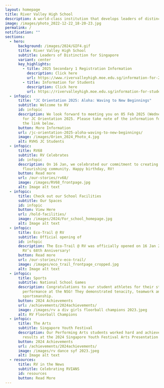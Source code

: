 ```yaml
---
layout: homepage
title: River Valley High School
description: A world-class institution that develops leaders of distinction for Singapore
image: /images/photo_2022-12-22_18-20-23.jpg
permalink: /
notification: ""
sections:
  - hero:
      background: /images/2024/GIF4.gif
      title: River Valley High School
      subtitle: Leaders of Distinction for Singapore
      variant: center
      key_highlights:
        - title: 2025 Secondary 1 Registration Information
          description: Click here
          url: https://www.rivervalleyhigh.moe.edu.sg/information-for-2025-secondary-one-students/
        - title: Information for Students
          description: Click here
          url: https://rivervalleyhigh.moe.edu.sg/information-for-students/
  - infopic:
      title: "JC Orientation 2025: Aloha: Waving to New Beginnings"
      subtitle: Welcome to RV
      id: infopic
      description: We look forward to meeting you on 05 Feb 2025 (Wednesday) at 7.45am
        for JC Orientation 2025. Please take note of the information found in
        the link below.
      button: More Information
      url: /jc-orientation-2025-aloha-waving-to-new-beginnings/
      image: /images/Orien_2024_Photo_4.jpg
      alt: RVHS JC Students
  - infopic:
      title: RV68
      subtitle: RV Celebrates
      id: infopic
      description: On 16 Jan, we celebrated our commitment to creating a nurturing and
        flourishing community. Happy birthday, RV!
      button: Read more
      url: /our-stories/rv68/
      image: /images/RV68_frontpage.jpg
      alt: Image alt text
  - infopic:
      title: Check out our School Facilities
      subtitle: Our Spaces
      id: infopic
      button: View Here
      url: /hold-facilities/
      image: /images/2024/For_school_homepage.jpg
      alt: Image alt text
  - infopic:
      title: Eco-Trail @ RV
      subtitle: Official opening of
      id: infopic
      description: The Eco-Trail @ RV was officially opened on 16 Jan 2024 during our
        RV’s 68th Anniversary!
      button: Read more
      url: /our-stories/rv-eco-trail/
      image: /images/eco_trail_frontpage_cropped.jpg
      alt: Image alt text
  - infopic:
      title: Sports
      subtitle: National School Games
      description: Congratulations to our student athletes for their stellar
        performance at the NSG! They demonstrated tenacity, teamwork and great
        sportsmanship.
      button: 2024 Achievements
      url: /achievements/2024achievements/
      image: /images/rv a div girls floorball champions 2023.jpeg
      alt: RV Floorball Champions
  - infopic:
      title: The Arts
      subtitle: Singapore Youth Festival
      description: Our Performing Arts students worked hard and achieved commendable
        results at the 2024 Singapore Youth Festival Arts Presentation!
      button: 2024 Achievements
      url: /achievements/2024achievements/
      image: /images/rv dance syf 2023.jpeg
      alt: Image alt text
  - resources:
      title: RV in the News
      subtitle: Celebrating RVIANS
      id: resources
      button: Read More
---
```

